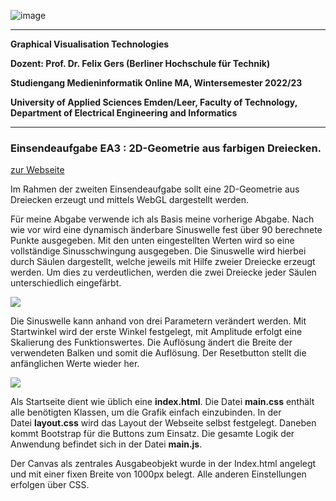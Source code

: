 ![image](https://user-images.githubusercontent.com/32162305/150810942-99672aac-99af-47ea-849b-ba263fae0c3f.png)

---

**Graphical Visualisation Technologies**

**Dozent: Prof. Dr. Felix Gers (Berliner Hochschule für Technik)**

**Studiengang Medieninformatik Online MA, Wintersemester 2022/23**

**University of Applied Sciences Emden/Leer, Faculty of Technology, Department of Electrical Engineering and
Informatics**

---

### Einsendeaufgabe EA3 : 2D-Geometrie aus farbigen Dreiecken.

[zur Webseite](https://gvt.ckitte.de/ea3/)

Im Rahmen der zweiten Einsendeaufgabe sollt eine 2D-Geometrie aus Dreiecken erzeugt und mittels WebGL dargestellt werden. 

Für meine Abgabe verwende ich als Basis meine vorherige Abgabe. Nach wie vor wird eine dynamisch änderbare  Sinuswelle fest über 90 berechnete Punkte ausgegeben. Mit den unten eingestellten Werten wird so eine vollständige Sinusschwingung ausgegeben. Die Sinuswelle wird hierbei durch Säulen dargestellt, welche jeweils mit Hilfe zweier Dreiecke erzeugt werden. Um dies zu verdeutlichen, werden die zwei Dreiecke jeder Säulen unterschiedlich eingefärbt.

![](assets/2022-10-16-13-22-08-image.png)

Die Sinuswelle kann anhand von drei Parametern verändert werden.  Mit Startwinkel wird der erste Winkel festgelegt, mit Amplitude erfolgt eine Skalierung des Funktionswertes. Die Auflösung ändert die Breite der verwendeten Balken und somit die Auflösung. Der Resetbutton stellt die anfänglichen Werte wieder her.

![](assets/2022-10-16-13-33-35-image.png)

Als Startseite dient wie üblich eine **index.html**. Die Datei **main.css** enthält alle benötigten Klassen, um die Grafik einfach einzubinden. In der Datei **layout.css** wird das Layout der Webseite selbst festgelegt. Daneben kommt Bootstrap für die Buttons zum Einsatz. Die gesamte Logik der Anwendung befindet sich in der Datei **main.js**.

Der Canvas als zentrales Ausgabeobjekt wurde in der Index.html angelegt und mit einer fixen Breite von 1000px belegt. Alle anderen Einstellungen erfolgen über CSS.
